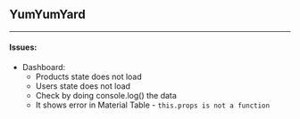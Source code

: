 ## YumYumYard

<hr />

#### Issues:
- Dashboard:
  - Products state does not load
  - Users state does not load
  - Check by doing console.log() the data
  - It shows error in Material Table - ```this.props is not a function```
